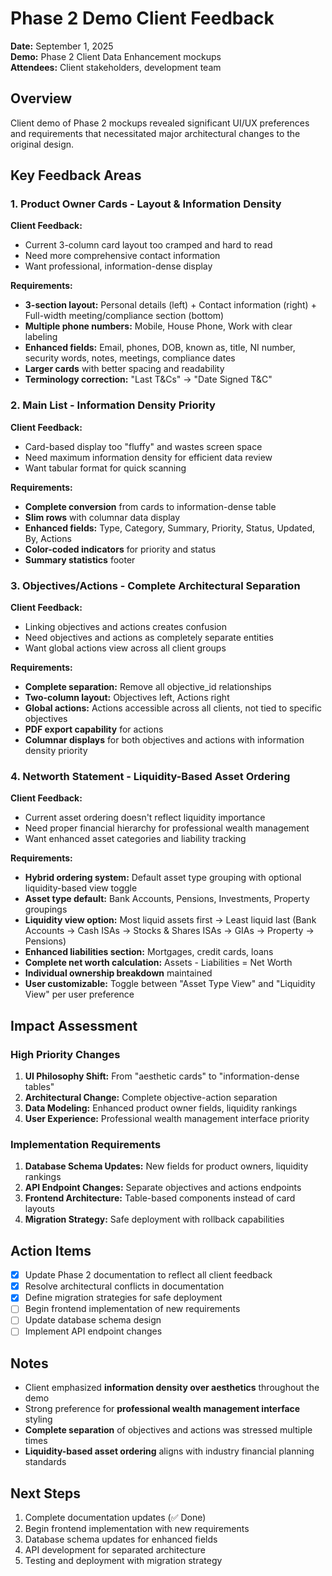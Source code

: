 # Phase 2 Demo Client Feedback

**Date:** September 1, 2025  
**Demo:** Phase 2 Client Data Enhancement mockups  
**Attendees:** Client stakeholders, development team  

## Overview

Client demo of Phase 2 mockups revealed significant UI/UX preferences and requirements that necessitated major architectural changes to the original design.

## Key Feedback Areas

### 1. Product Owner Cards - Layout & Information Density

**Client Feedback:**
- Current 3-column card layout too cramped and hard to read
- Need more comprehensive contact information
- Want professional, information-dense display

**Requirements:**
- **3-section layout:** Personal details (left) + Contact information (right) + Full-width meeting/compliance section (bottom)
- **Multiple phone numbers:** Mobile, House Phone, Work with clear labeling
- **Enhanced fields:** Email, phones, DOB, known as, title, NI number, security words, notes, meetings, compliance dates
- **Larger cards** with better spacing and readability
- **Terminology correction:** "Last T&Cs" → "Date Signed T&C"

### 2. Main List - Information Density Priority

**Client Feedback:**
- Card-based display too "fluffy" and wastes screen space
- Need maximum information density for efficient data review
- Want tabular format for quick scanning

**Requirements:**
- **Complete conversion** from cards to information-dense table
- **Slim rows** with columnar data display
- **Enhanced fields:** Type, Category, Summary, Priority, Status, Updated, By, Actions
- **Color-coded indicators** for priority and status
- **Summary statistics** footer

### 3. Objectives/Actions - Complete Architectural Separation

**Client Feedback:**
- Linking objectives and actions creates confusion
- Need objectives and actions as completely separate entities
- Want global actions view across all client groups

**Requirements:**
- **Complete separation:** Remove all objective_id relationships
- **Two-column layout:** Objectives left, Actions right
- **Global actions:** Actions accessible across all clients, not tied to specific objectives
- **PDF export capability** for actions
- **Columnar displays** for both objectives and actions with information density priority

### 4. Networth Statement - Liquidity-Based Asset Ordering

**Client Feedback:**
- Current asset ordering doesn't reflect liquidity importance
- Need proper financial hierarchy for professional wealth management
- Want enhanced asset categories and liability tracking

**Requirements:**
- **Hybrid ordering system:** Default asset type grouping with optional liquidity-based view toggle
- **Asset type default:** Bank Accounts, Pensions, Investments, Property groupings
- **Liquidity view option:** Most liquid assets first → Least liquid last (Bank Accounts → Cash ISAs → Stocks & Shares ISAs → GIAs → Property → Pensions)
- **Enhanced liabilities section:** Mortgages, credit cards, loans
- **Complete net worth calculation:** Assets - Liabilities = Net Worth
- **Individual ownership breakdown** maintained
- **User customizable:** Toggle between "Asset Type View" and "Liquidity View" per user preference

## Impact Assessment

### High Priority Changes
1. **UI Philosophy Shift:** From "aesthetic cards" to "information-dense tables"
2. **Architectural Change:** Complete objective-action separation
3. **Data Modeling:** Enhanced product owner fields, liquidity rankings
4. **User Experience:** Professional wealth management interface priority

### Implementation Requirements
1. **Database Schema Updates:** New fields for product owners, liquidity rankings
2. **API Endpoint Changes:** Separate objectives and actions endpoints
3. **Frontend Architecture:** Table-based components instead of card layouts
4. **Migration Strategy:** Safe deployment with rollback capabilities

## Action Items

- [x] Update Phase 2 documentation to reflect all client feedback
- [x] Resolve architectural conflicts in documentation
- [x] Define migration strategies for safe deployment
- [ ] Begin frontend implementation of new requirements
- [ ] Update database schema design
- [ ] Implement API endpoint changes

## Notes

- Client emphasized **information density over aesthetics** throughout the demo
- Strong preference for **professional wealth management interface** styling
- **Complete separation** of objectives and actions was stressed multiple times
- **Liquidity-based asset ordering** aligns with industry financial planning standards

## Next Steps

1. Complete documentation updates (✅ Done)
2. Begin frontend implementation with new requirements
3. Database schema updates for enhanced fields
4. API development for separated architecture
5. Testing and deployment with migration strategy